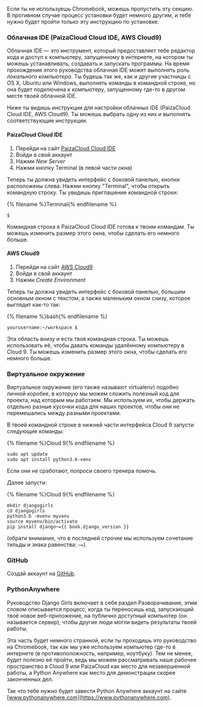 Если ты не используешь Chromebook, можешь пропустить эту секцию. 
В противном случае процесс установки будет немного другим, и тебе нужно будет пройти только эту инструкцию по установке.


### Облачная IDE (PaizaCloud Cloud IDE, AWS Cloud9)

Облачная IDE — это инструмент, который предоставляет тебе редактор кода и доступ к компьютеру, 
запущенному в интернете, на котором ты можешь устанавливать, создавать и запускать программы.
На время прохождения этого руководства облачная IDE может выполнять роль _локального компьютера_.
Ты будешь так же, как и другие участницы с OS X, Ubuntu или Windows, выполнять команды в командной строке,
но она будет подключена к компьютеру, запущенному где-то в другом месте твоей облачной IDE.

Ниже ты видишь инструкции для настройки облачных IDE (PaizaCloud Cloud IDE, AWS Cloud9).
Ты можешь выбрать одну из них и выполнять соответствующие инструкции.

#### PaizaCloud Cloud IDE

1. Перейди на сайт [PaizaCloud Cloud IDE](https://paiza.cloud/)
2. Войди в свой аккаунт
3. Нажми _New Server_
4. Нажми кнопку Terminal (в левой части окна)

Теперь ты должна увидеть интерфейс с боковой панелью, кнопки расположены слева. 
Нажми кнопку "Terminal", чтобы открыть командную строку. Ты увидишь приглашение командной строки:

{% filename %}Terminal{% endfilename %}
```
$
```

Командная строка в PaizaCloud Cloud IDE готова к твоим командам. 
Ты можешь изменить размер этого окна, чтобы сделать его немного больше.


#### AWS Cloud9

1. Перейди на сайт [AWS Cloud9](https://aws.amazon.com/cloud9/)
2. Войди в свой аккаунт
3. Нажми _Create Environment_

Теперь ты должна увидеть интерфейс с боковой панелью, большим основным окном с текстом, 
а также маленьким окном снизу, которое выглядит как-то так:

{% filename %}bash{% endfilename %}
```
yourusername:~/workspace $
```

Эта область внизу и есть твоя командная строка. Ты можешь использовать её, чтобы давать команды 
удалённому компьютеру в Cloud 9. Ты можешь изменить размер этого окна, чтобы сделать его немного больше.


### Виртуальное окружение

Виртуальное окружение (его также называют virtualenv) подобно личной коробке, в которую мы можем 
сложить полезный код для проекта, над которым мы работаем. Мы используем их, чтобы держать отдельно
разные кусочки кода для наших проектов, чтобы они не перемешались между разными проектами.

В твоей командной строке в нижней части интерфейса Cloud 9 запусти следующие команды:

{% filename %}Cloud 9{% endfilename %}
```
sudo apt update
sudo apt install python3.6-venv
```

Если они не сработают, попроси своего тренера помочь.

Далее запусти:

{% filename %}Cloud 9{% endfilename %}
```
mkdir djangogirls
cd djangogirls
python3.6 -mvenv myvenv
source myvenv/bin/activate
pip install django~={{ book.django_version }}
```

(обрати внимание, что в последней строчке мы используем сочетание тильды и знака равенства: `~=`).

### GitHub

Создай аккаунт на [GitHub](https://github.com).

### PythonAnywhere

Руководство Django Girls включает в себя раздел Разворачивание, этим словом описывается процесс,
когда ты переносишь код, запускающий твоё новое веб-приложение, на публично доступный компьютер 
(он называется сервер), чтобы другие люди могли видеть результаты твоей работы.

Эта часть будет немного странной, если ты проходишь это руководство на Chromebook, так как 
мы уже используем компьютер где-то в интернете (в противоположность, например, ноутбуку).
Тем не менее, будет полезно её пройти, ведь мы можем рассматривать наше рабочее пространство 
в Cloud 9 или PaizaCloud как место для незавершенной работы, а Python Anywhere как место
для демонстрации скорее законченных дел.

Так что тебе нужно будет завести Python Anywhere аккаунт на сайте [www.pythonanywhere.com](https://www.pythonanywhere.com).
